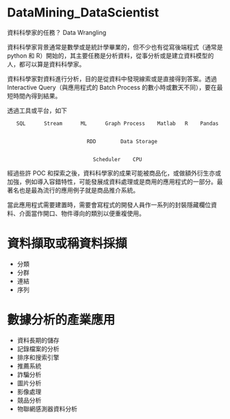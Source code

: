 # DataMining_DataScientist
資料科學家的任務？ Data Wrangling 

資料科學家背景通常是數學或是統計學畢業的，但不少也有從寫後端程式（通常是 python 和 R）開始的，其主要任務是分析資料，從事分析或是建立資料模型的人，都可以算是資料科學家。

資料科學家對資料進行分析，目的是從資料中發現線索或是直接得到答案。透過 Interactive Query（與應用程式的 Batch Process 的數小時或數天不同），要在最短時間內得到結果。

透過工具或平台，如下

       SQL      Stream      ML      Graph Process    Matlab   R    Pandas


                              RDD        Data Storage


                                Scheduler    CPU    

經過些許 POC 和探索之後，資料科學家的成果可能被商品化，或做額外衍生亦或加強，例如導入容錯特性，可能發展成資料處理或是商用的應用程式的一部分。最著名也是最為流行的應用例子就是商品推介系統。

當此應用程式需要建置時，需要會寫程式的開發人員作一系列的封裝隱藏欄位資料、介面當作開口、物件導向的類別以便重複使用。

# 資料擷取或稱資料採擷

* 分類
* 分群
* 連結
* 序列

# 數據分析的產業應用

* 資料長期的儲存
* 記錄檔案的分析
* 排序和搜索引擎
* 推薦系統
* 詐騙分析
* 圖片分析
* 影像處理
* 競品分析
* 物聯網感測器資料分析


